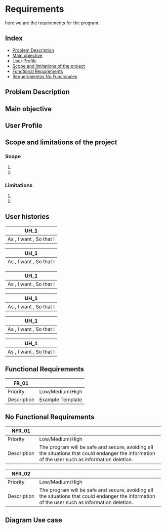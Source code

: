 # Requirements

here we are the requirements for the program.

## Index

* [Problem Description](#Item0)
* [Main objective](#Item1)
* [User Profile](#Item2)
* [Scope and limitations of the project](#Item3)
* [Functional Requirements](#Item4)
* [Requerimientos No Funcionales](#Item5)

## Problem Description



## Main objective 



<a name="Item2"></a>

## User Profile 



<a name="Item3"></a>

## Scope and limitations of the project 

### Scope 

1. 
   
2. 
   
### Limitations 

1. 
   
2. 

## User histories

| UH_1 | 
|----------|  
| As , I want , So that I  ||

| UH_1 | 
|----------|  
| As , I want , So that I  ||

| UH_1 | 
|----------|  
| As , I want , So that I  ||

| UH_1 | 
|----------|  
| As , I want , So that I  ||

| UH_1 | 
|----------|  
| As , I want , So that I  ||

| UH_1 | 
|----------|  
| As , I want , So that I  ||

## Functional Requirements

| FR_01 ||
|----------| ------ | 
| Priority | Low/Medium/High  |
| Description | Example Template |

## No Functional Requirements

| NFR_01 ||
|----------| ------ | 
| Priority | Low/Medium/High  |
| Description | The program will be safe and secure, avoiding all the situations that could endanger the information of the user such as information deletion. |

| NFR_02 ||
|----------| ------ | 
| Priority | Low/Medium/High  |
| Description | The program will be safe and secure, avoiding all the situations that could endanger the information of the user such as information deletion. |

## Diagram Use case